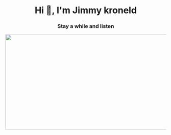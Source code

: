 <h1 align="center">Hi 👋, I'm Jimmy kroneld</h1>
<h3 align="center">Stay a while and listen</h3>
<div align="center">
  <img src="https://user-images.githubusercontent.com/74038190/213911110-aedbef38-a29f-4b6b-a65c-11608b4f75a5.gif" width="600" height="300"/>
</div>
